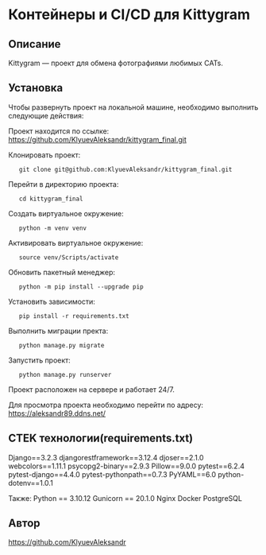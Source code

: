 # Контейнеры и CI/CD для Kittygram


## <summary>Описание</summary>
Kittygram — проект для обмена фотографиями любимых CATs.


## <summary>Установка</summary>
Чтобы развернуть проект на локальной машине, необходимо выполнить следующие действия:


Проект находится по ссылке:  https://github.com/KlyuevAleksandr/kittygram_final.git

Клонировать проект:
```green
   git clone git@github.com:KlyuevAleksandr/kittygram_final.git
```

Перейти в директорию проекта: 
```green
   cd kittygram_final
```


Создать виртуальное окружение: 
```green
   python -m venv venv
```

Активировать виртуальное окружение: 
```green
   source venv/Scripts/activate
```

Обновить пакетный менеджер: 
```green
   python -m pip install --upgrade pip
```

Установить зависимости: 
```green
   pip install -r requirements.txt
```

Выполнить миграции пректа: 
```green
   python manage.py migrate
```

Запустить проект: 
```green
   python manage.py runserver
```



Проект расположен на сервере и работает 24/7.

Для просмотра проекта необходимо перейти по адресу: https://aleksandr89.ddns.net/


## <summary>CTEK технологии(requirements.txt)</summary>
Django==3.2.3
djangorestframework==3.12.4
djoser==2.1.0
webcolors==1.11.1
psycopg2-binary==2.9.3
Pillow==9.0.0
pytest==6.2.4
pytest-django==4.4.0
pytest-pythonpath==0.7.3
PyYAML==6.0
python-dotenv==1.0.1

Также:
Python == 3.10.12
Gunicorn == 20.1.0
Nginx
Docker
PostgreSQL


## <summary>Автор</summary>
https://github.com/KlyuevAleksandr 
